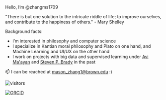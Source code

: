 Hello, I’m @zhangms1709

"There is but one solution to the intricate riddle of life; to improve ourselves, and contribute to the happiness of others." - Mary Shelley

Background facts:
- I’m interested in philosophy and computer science
- I specialize in Kantian moral philosophy and Plato on one hand, and Machine Learning and UI/UX on the other hand
- I work on projects with big data and supervised learning under [Avi Ma'ayan](https://labs.icahn.mssm.edu/maayanlab/) and [Steven P. Brady](http://bradylab.weebly.com/) in the past

📫 I can be reached at mason_zhang1@brown.edu :)

![visitors](https://vbr.wocr.tk/badge?page_id=zhangms1709.zhangms1709&color=00cf00)

[![ORCID](https://img.shields.io/badge/ORCID-0000--0001--9056--9193-blue?style=flat-square&logo=orcid&logoColor=white)](https://orcid.org/0000-0001-9056-9193)
